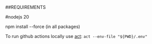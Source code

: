 ##REQUIREMENTS

#nodejs 20

npm install --force (in all packages)


To run github actions locally use [act](https://github.com/nektos/act/blob/master/README.md):
`act --env-file "${PWD}/.env"`